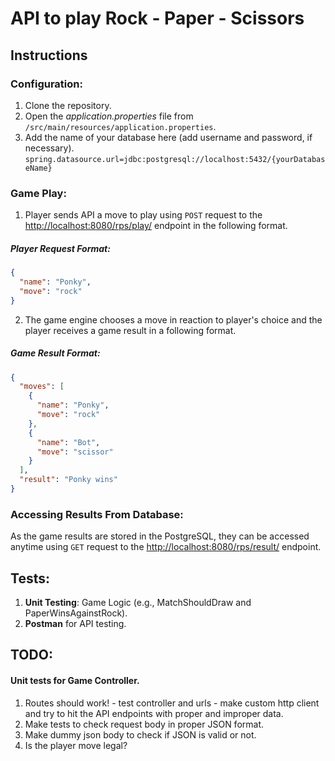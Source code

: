 # API to play Rock - Paper - Scissors
## Instructions
### Configuration:
1. Clone the repository.
2. Open the *application.properties* file from `/src/main/resources/application.properties`. 
3. Add the name of your database here (add username and password, if necessary). `spring.datasource.url=jdbc:postgresql://localhost:5432/{yourDatabaseName}`
### Game Play:

1. Player sends API a move to play using `POST` request to the [http://localhost:8080/rps/play/](http://localhost:8080/rps/play/ "http://localhost:8080/rps/play/") endpoint in the following format. 

#####  Player Request Format:
```json
{
  "name": "Ponky",
  "move": "rock"
}
```

2. The game engine chooses a move in reaction to player's choice and the player receives a game result in a following format. 

##### Game Result Format:
```json
{
  "moves": [
    {
      "name": "Ponky",
      "move": "rock"
    },
    {
      "name": "Bot",
      "move": "scissor"
    }
  ],
  "result": "Ponky wins"
}
```

### Accessing Results From Database:

As the game results are stored in the PostgreSQL, they can be accessed anytime using `GET` request to the [http://localhost:8080/rps/result/](http://localhost:8080/rps/result/ "http://localhost:8080/rps/result/") endpoint. 

## Tests:

1. **Unit Testing**: Game Logic (e.g., MatchShouldDraw and PaperWinsAgainstRock). 
2. **Postman** for API testing. 

## TODO:

#### Unit tests for Game Controller.
1. Routes should work! - test controller and urls - make custom http client and try to hit the API endpoints with proper and improper data.
2. Make tests to check request body in proper JSON format.
3. Make dummy json body to check if JSON is valid or not.
4. Is the player move legal?

